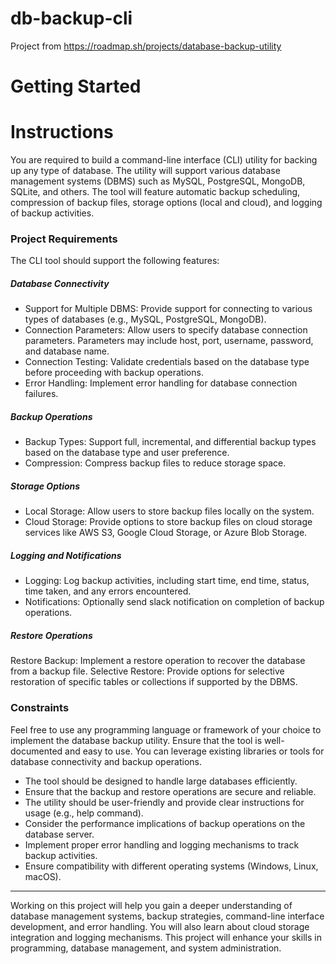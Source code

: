 # db-backup-cli
Project from https://roadmap.sh/projects/database-backup-utility

# Getting Started



# Instructions
You are required to build a command-line interface (CLI) utility for backing up any type of database. The utility will support various database management systems (DBMS) such as MySQL, PostgreSQL, MongoDB, SQLite, and others. The tool will feature automatic backup scheduling, compression of backup files, storage options (local and cloud), and logging of backup activities.

### Project Requirements
The CLI tool should support the following features:

##### Database Connectivity
- Support for Multiple DBMS: Provide support for connecting to various types of databases (e.g., MySQL, PostgreSQL, MongoDB).
- Connection Parameters: Allow users to specify database connection parameters. Parameters may include host, port, username, password, and database name.
- Connection Testing: Validate credentials based on the database type before proceeding with backup operations.
- Error Handling: Implement error handling for database connection failures.

##### Backup Operations
- Backup Types: Support full, incremental, and differential backup types based on the database type and user preference.
- Compression: Compress backup files to reduce storage space.

##### Storage Options
- Local Storage: Allow users to store backup files locally on the system.
- Cloud Storage: Provide options to store backup files on cloud storage services like AWS S3, Google Cloud Storage, or Azure Blob Storage.

##### Logging and Notifications
- Logging: Log backup activities, including start time, end time, status, time taken, and any errors encountered.
- Notifications: Optionally send slack notification on completion of backup operations.

##### Restore Operations
Restore Backup: Implement a restore operation to recover the database from a backup file.
Selective Restore: Provide options for selective restoration of specific tables or collections if supported by the DBMS.

### Constraints
Feel free to use any programming language or framework of your choice to implement the database backup utility. Ensure that the tool is well-documented and easy to use. You can leverage existing libraries or tools for database connectivity and backup operations.

- The tool should be designed to handle large databases efficiently.
- Ensure that the backup and restore operations are secure and reliable.
- The utility should be user-friendly and provide clear instructions for usage (e.g., help command).
- Consider the performance implications of backup operations on the database server.
- Implement proper error handling and logging mechanisms to track backup activities.
- Ensure compatibility with different operating systems (Windows, Linux, macOS).
---
Working on this project will help you gain a deeper understanding of database management systems, backup strategies, command-line interface development, and error handling. You will also learn about cloud storage integration and logging mechanisms. This project will enhance your skills in programming, database management, and system administration.
